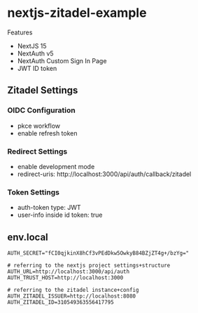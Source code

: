 # nextjs-zitadel-example

Features
- NextJS 15
- NextAuth v5
- NextAuth Custom Sign In Page
- JWT ID token

## Zitadel Settings

### OIDC Configuration
- pkce workflow
- enable refresh token

### Redirect Settings
- enable development mode
- redirect-uris: http://localhost:3000/api/auth/callback/zitadel

### Token Settings
- auth-token type: JWT
- user-info inside id token: true


## env.local

```
AUTH_SECRET="fCI0qjkinX8hCf3vPEdDkw5OwkyB84BZjZT4g+/bzYg="

# referring to the nextjs project settings+structure
AUTH_URL=http://localhost:3000/api/auth
AUTH_TRUST_HOST=http://localhost:3000

# referring to the zitadel instance+config
AUTH_ZITADEL_ISSUER=http://localhost:8080
AUTH_ZITADEL_ID=310549363556417795
```
